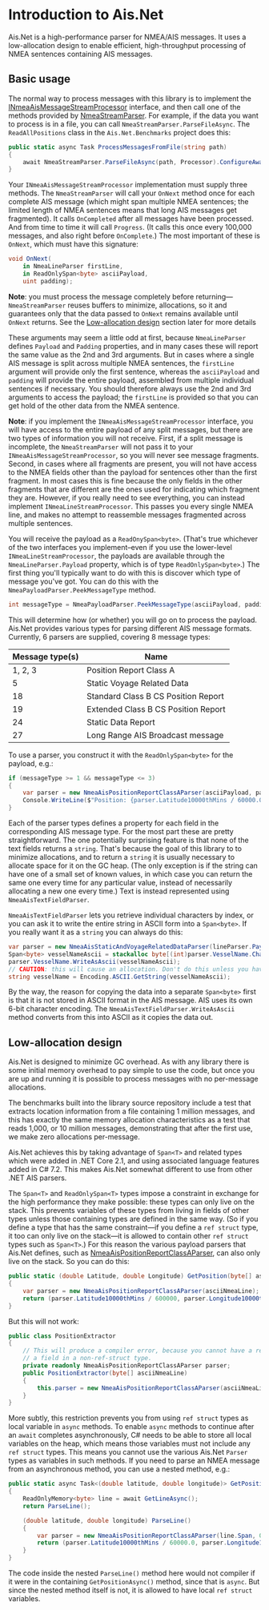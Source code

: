 # Introduction to Ais.Net

Ais.Net is a high-performance parser for NMEA/AIS messages. It uses a low-allocation design to
enable efficient, high-throughput processing of NMEA sentences containing AIS messages.

## Basic usage

The normal way to process messages with this library is to implement the
[INmeaAisMessageStreamProcessor](https://ais-dotnet.github.io/Ais.Net/api/Ais.Net.INmeaAisMessageStreamProcessor.html)
interface, and then call one of the methods provided by
[NmeaStreamParser](https://ais-dotnet.github.io/Ais.Net/api/Ais.Net.NmeaStreamParser.html).
For example, if the data you want to process is in a file, you can call `NmeaStreamParser.ParseFileAsync`. The
`ReadAllPositions` class in the `Ais.Net.Benchmarks` project does this:

```csharp
public static async Task ProcessMessagesFromFile(string path)
{
    await NmeaStreamParser.ParseFileAsync(path, Processor).ConfigureAwait(false);
}
```

Your `INmeaAisMessageStreamProcessor` implementation must supply three methods. The `NmeaStreamParser` will call
your `OnNext` method once for each complete AIS message (which might span multiple NMEA sentences; the limited length
of NMEA sentences means that long AIS messages get fragmented). It calls `OnCompleted` after all messages have been
processed. And from time to time it will call `Progress`. (It calls this once every 100,000 messages, and also right
before `OnComplete`.) The most important of these is `OnNext`, which must have this signature:

```csharp
void OnNext(
    in NmeaLineParser firstLine,
    in ReadOnlySpan<byte> asciiPayload,
    uint padding);
```

**Note**: you must process the message completely before returning—`NmeaStreamParser` reuses buffers to minimize,
allocations, so it and guarantees only that the data passed to `OnNext` remains available until `OnNext` returns. See
the [Low-allocation design](#low-allocation-design) section later for more details

These arguments may seem a little odd at first, because `NmeaLineParser` defines `Payload` and `Padding` properties,
and in many cases these will report the same value as the 2nd and 3rd arguments. But in cases where a single AIS
message is split across multiple NMEA sentences, the `firstLine` argument will provide only the first sentence,
whereas the `asciiPayload` and `padding` will provide the entire payload, assembled from multiple
individual sentences if necessary. You should therefore always use the 2nd and 3rd arguments to access the payload;
the `firstLine` is provided so that you can get hold of the other data from the NMEA sentence.

**Note**: if you implement the `INmeaAisMessageStreamProcessor` interface, you will have access to the entire payload
of any split messages, but there are two types of information you will not receive. First, if a split message is
incomplete, the `NmeaStreamParser` will not pass it to your `INmeaAisMessageStreamProcessor`, so you will never see
message fragments. Second, in cases where all fragments are present, you will not have access to the NMEA fields other
than the payload for sentences other than the first fragment. In most cases this is fine because the only fields in
the other fragments that are different are the ones used for indicating which fragment they are. However, if you really
need to see everything, you can instead implement `INmeaLineStreamProcessor`. This passes you every single NMEA line,
and makes no attempt to reassemble messages fragmented across multiple sentences.

You will receive the payload as a `ReadOnySpan<byte>`. (That's true whichever of the two interfaces you implement–even
if you use the lower-level `INmeaLineStreamProcessor`, the payloads are available through the `NmeaLineParser.Payload`
property, which is of type `ReadOnlySpan<byte>`.) The first thing you'll typically want to do with this is discover
which type of message you've got. You can do this with the `NmeaPayloadParser.PeekMessageType` method.

```csharp
int messageType = NmeaPayloadParser.PeekMessageType(asciiPayload, padding);
```

This will determine how (or whether) you will go on to process the payload. Ais.Net provides various types for
parsing different AIS message formats. Currently, 6 parsers are supplied, covering 8 message types:


| Message type(s)   | Name                                |
|-------------------|-------------------------------------|
| 1, 2, 3           | Position Report Class A             |
| 5                 | Static Voyage Related Data          |
| 18                | Standard Class B CS Position Report |
| 19                | Extended Class B CS Position Report |
| 24                | Static Data Report                  |
| 27                | Long Range AIS Broadcast message    |

To use a parser, you construct it with the `ReadOnlySpan<byte>` for the payload, e.g.:

```csharp
if (messageType >= 1 && messageType <= 3)
{
    var parser = new NmeaAisPositionReportClassAParser(asciiPayload, padding);
    Console.WriteLine($"Position: {parser.Latitude10000thMins / 60000.0},{parser.Longitude10000thMins / 60000.0}");
}
```

Each of the parser types defines a property for each field in the corresponding AIS message type. For the most part
these are pretty straightforward. The one potentially surprising feature is that none of the text fields returns a
`string`. That's because the goal of this library to to minimize allocations, and to return a `string` it is usually
necessary to allocate space for it on the GC heap. (The only exception is if the string can have one of a small set of
known values, in which case you can return the same one every time for any particular value, instead of necessarily
allocating a new one every time.) Text is instead represented using `NmeaAisTextFieldParser`.

`NmeaAisTextFieldParser` lets you retrieve individual characters by index, or you can ask it to write the entire string
in ASCII form into a `Span<byte>`. If you really want it as a `string` you can always do this:

```csharp
var parser = new NmeaAisStaticAndVoyageRelatedDataParser(lineParser.Payload, lineParser.Padding);
Span<byte> vesselNameAscii = stackalloc byte[(int)parser.VesselName.CharacterCount];
parser.VesselName.WriteAsAscii(vesselNameAscii);
// CAUTION: this will cause an allocation. Don't do this unless you have to
string vesselName = Encoding.ASCII.GetString(vesselNameAscii);
```

By the way, the reason for copying the data into a separate `Span<byte>` first is that it is not stored in ASCII
format in the AIS message. AIS uses its own 6-bit character encoding. The `NmeaAisTextFieldParser.WriteAsAscii`
method converts from this into ASCII as it copies the data out.


## Low-allocation design

Ais.Net is designed to minimize GC overhead. As with any library there is some initial memory
overhead to pay simple to use the code, but once you are up and running it is possible to
process messages with no per-message allocations.

The benchmarks built into the library source repository include a test that extracts location
information from a file containing 1 million messages, and this has exactly the same memory
allocation characteristics as a test that reads 1,000, or 10 million messages, demonstrating
that after the first use, we make zero allocations per-message.

Ais.Net achieves this by taking advantage of `Span<T>` and related types which were added in
.NET Core 2.1, and using associated language features added in C# 7.2. This makes Ais.Net
somewhat different to use from other .NET AIS parsers.

The `Span<T>` and `ReadOnlySpan<T>` types impose a constraint in exchange for the high
performance they make possible: these types can only live on the stack. This prevents variables
of these types from living in fields of other types unless those containing types are
defined in the same way. (So if you define a type that has the same constraint—if you define
a `ref struct` type, it too can only live on the stack—it is allowed to contain other
`ref struct` types such as `Span<T>`.) For this reason the various payload parsers that
Ais.Net defines, such as
[NmeaAisPositionReportClassAParser](https://ais-dotnet.github.io/Ais.Net/api/Ais.Net.NmeaAisPositionReportClassAParser.html),
can also only live on the stack. So you can do this:

```csharp
public static (double Latitude, double Longitude) GetPosition(byte[] asciiNmeaLine)
{
    var parser = new NmeaAisPositionReportClassAParser(asciiNmeaLine);
    return (parser.Latitude10000thMins / 600000, parser.Longitude10000thMins / 600000);
}
```

But this will not work:

```csharp
public class PositionExtractor
{
    // This will produce a compiler error, because you cannot have a ref struct
    // a field in a non-ref-struct type.
    private readonly NmeaAisPositionReportClassAParser parser;
    public PositionExtractor(byte[] asciiNmeaLine)
    {
        this.parser = new NmeaAisPositionReportClassAParser(asciiNmeaLine);
    }
}
```

More subtly, this restriction prevents you from using `ref struct` types as local variable
in `async` methods. To enable `async` methods to continue after an `await` completes
asynchronously, C# needs to be able to store all local variables on the heap, which means
those variables must not include any `ref struct` types. This means you cannot use the various
Ais.Net `Parser` types as variables in such methods. If you need to parse an NMEA message from
an asynchronous method, you can use a nested method, e.g.:

```csharp
public static async Task<(double latitude, double longitude)> GetPositionAsync()
{
    ReadOnlyMemory<byte> line = await GetLineAsync();
    return ParseLine();

    (double latitude, double longitude) ParseLine()
    {
        var parser = new NmeaAisPositionReportClassAParser(line.Span, 0);
        return (parser.Latitude10000thMins / 60000.0, parser.Longitude10000thMins / 60000.0);
    }
}
```

The code inside the nested `ParseLine()` method here would not compiler if it were in the containing
`GetPositionAsync()` method, since that is `async`. But since the nested method itself is not, it is allowed to
have local `ref struct` variables.
